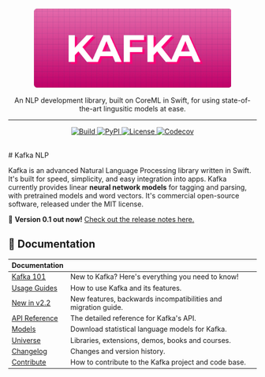 <div align="center">
    <br>
    <img src="https://github.com/questo-ai/kafka/raw/master/docs/Header.jpg" width="400"/>
    <p>
    An NLP development library, built on CoreML in Swift, for using state-of-the-art lingusitic models at ease.
    </p>
    <hr/>
</div>
<p align="center">
    <a href="https://github.com/allenai/allennlp/actions">
        <img alt="Build" src="https://github.com/allenai/allennlp/workflows/Master/badge.svg?event=push&branch=master">
    </a>
    <a href="https://pypi.org/project/allennlp/">
        <img alt="PyPI" src="https://img.shields.io/pypi/v/allennlp">
    </a>
    <a href="https://github.com/allenai/allennlp/blob/master/LICENSE">
        <img alt="License" src="https://img.shields.io/github/license/allenai/allennlp.svg?color=blue&cachedrop">
    </a>
    <a href="https://codecov.io/gh/allenai/allennlp">
        <img alt="Codecov" src="https://codecov.io/gh/allenai/allennlp/branch/master/graph/badge.svg">
    </a>
</p>
<br/>
# Kafka NLP

Kafka is an advanced Natural Language Processing library written in Swift. It's built for speed, simplicity, and easy integration into apps. Kafka currently provides linear **neural network models** for tagging and parsing, with pretrained models and word vectors. It's commercial open-source software, released under the MIT license.

💫 **Version 0.1 out now!**
[Check out the release notes here.](https://github.com/questo-ai/spaCy-ios/releases)

## 📖 Documentation

| Documentation   |                                                                |
| --------------- | -------------------------------------------------------------- |
| [Kafka 101]     | New to Kafka? Here's everything you need to know!              |
| [Usage Guides]  | How to use Kafka and its features.                             |
| [New in v2.2]   | New features, backwards incompatibilities and migration guide. |
| [API Reference] | The detailed reference for Kafka's API.                        |
| [Models]        | Download statistical language models for Kafka.                |
| [Universe]      | Libraries, extensions, demos, books and courses.               |
| [Changelog]     | Changes and version history.                                   |
| [Contribute]    | How to contribute to the Kafka project and code base.          |

[Kafka 101]: https://spacy.io/usage/spacy-101
[new in v2.2]: https://spacy.io/usage/v2-2
[usage guides]: https://spacy.io/usage/
[api reference]: https://spacy.io/api/
[models]: https://spacy.io/models
[universe]: https://spacy.io/universe
[changelog]: https://spacy.io/usage#changelog
[contribute]: https://github.com/explosion/spaCy/blob/master/CONTRIBUTING.md
